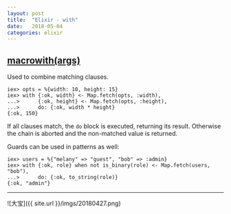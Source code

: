 ```yaml
---
layout: post
title:  "Elixir - with"
date:   2018-05-04
categories: elixir
---
```


## [macrowith(args)](https://hexdocs.pm/elixir/Kernel.SpecialForms.html#with/1)

Used to combine matching clauses.
```
iex> opts = %{width: 10, height: 15}
iex> with {:ok, width} <- Map.fetch(opts, :width),
...>      {:ok, height} <- Map.fetch(opts, :height),
...>      do: {:ok, width * height}
{:ok, 150}
```
If all clauses match, the `do` block is executed, returning its result. Otherwise the chain is aborted and the non-matched value is returned.

Guards can be used in patterns as well:
```
iex> users = %{"melany" => "guest", "bob" => :admin}
iex> with {:ok, role} when not is_binary(role) <- Map.fetch(users, "bob"),
...>      do: {:ok, to_string(role)}
{:ok, "admin"}
```

---

![大宝]({{ site.url }}/imgs/20180427.png)

